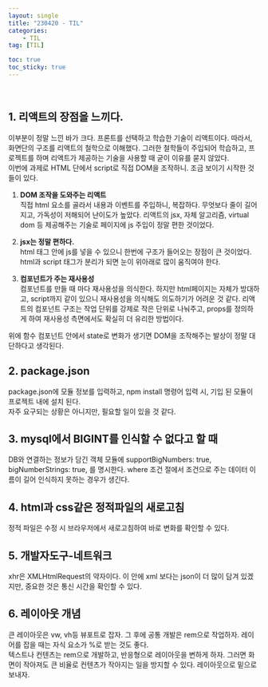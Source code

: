 ```yaml
---
layout: single
title: "230420 - TIL"
categories:
    - TIL
tag: [TIL]

toc: true
toc_sticky: true
---
```


<br/>

## 1. 리액트의 장점을 느끼다.
이부분이 정말 느낀 바가 크다. 프론트를 선택하고 학습한 기술이 리액트이다. 따라서, 화면단의 구조를 리액트의 철학으로 이해했다. 그러한 철학들이 주입되어 학습하고, 프로젝트를 하며 리액트가 제공하는 기술을 사용할 때 굳이 이유를 묻지 않았다.  
이번에 과제로 HTML 단에서 script로 직접 DOM을 조작하니. 조금 보이기 시작한 것들이 있다.

1. **DOM 조작을 도와주는 리액트**  
직접 html 요소를 골라서 내용과 이벤트를 주입하니, 복잡하다. 무엇보다 줄이 길어지고, 가독성이 저해되어 난이도가 높았다. 리액트의 jsx, 자체 알고리즘, virtual dom 등 제공해주는 기술로 페이지에 js 주입이 정말 편한 것이었다.


2. **jsx는 정말 편하다.**  
html 태그 안에 js를 넣을 수 있으니 한번에 구조가 들어오는 장점이 큰 것이었다. html과 script 태그가 분리가 되면 눈이 위아래로 많이 움직여야 한다.

3. **컴포넌트가 주는 재사용성**  
컴포넌트를 만들 때 마다 재사용성을 의식한다. 하지만 html페이지는 자체가 방대하고, script까지 같이 있으니 재사용성을 의식해도 의도하기가 어려운 것 같다. 리액트의 컴포넌트 구조는 작업 단위를 강제로 작은 단위로 나눠주고, props를 정의하게 하여 재사용성 측면에서도 확실히 더 유리한 방법이다.

위에 함수 컴포넌트 안에서 state로 변화가 생기면 DOM을 조작해주는 발상이 정말 대단하다고 생각된다.
<br/>


## 2. package.json
package.json에 모듈 정보를 입력하고, npm install 명령어 입력 시, 기입 된 모듈이 프로젝트 내에 설치 된다.  
자주 요구되는 상황은 아니지만, 필요할 일이 있을 것 같다. 
<br/>


## 3. mysql에서 BIGINT를 인식할 수 없다고 할 때
DB와 연결하는 정보가 담긴 객체 모듈에 supportBigNumbers: true, bigNumberStrings: true, 를 명시한다.  where 조건 절에서 조건으로 주는 데이터 이름이 길어 인식하지 못하는 경우가 생긴다.
<br/>


## 4. html과 css같은 정적파일의 새로고침
정적 파일은 수정 시 브라우저에서 새로고침하여 바로 변화를 확인할 수 있다.
<br/>


## 5. 개발자도구-네트워크
xhr은 XMLHtmlRequest의 약자이다. 이 안에 xml 보다는 json이 더 많이 담겨 있겠지만, 중요한 것은 통신 시간을 확인할 수 있다.
<br/>


## 6. 레이아웃 개념
큰 레이아웃은 vw, vh등 뷰포트로 잡자. 그 후에 공통 개발은 rem으로 작업하자. 레이어를 잡을 때는 자식 요소가 %로 받는 것도 좋다.  
텍스트나 컨텐츠는 rem으로 개발하고, 반응형으로 레이아웃을 변하게 하자. 그러면 화면이 작아져도 큰 비율로 컨텐츠가 작아지는 일을 방지할 수 있다. 레이아웃으로 밑으로 보내자.



